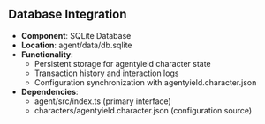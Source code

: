 ## Database Integration

- **Component**: SQLite Database
- **Location**: agent/data/db.sqlite
- **Functionality**:
  - Persistent storage for agentyield character state
  - Transaction history and interaction logs
  - Configuration synchronization with agentyield.character.json
- **Dependencies**:
  - agent/src/index.ts (primary interface)
  - characters/agentyield.character.json (configuration source)
